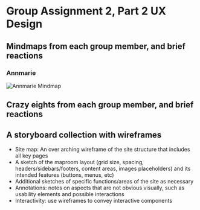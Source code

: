# Group Assignment 2, Part 2 UX Design

## Mindmaps from each group member, and brief reactions
### Annmarie
![Annmarie Mindmap](https://files.slack.com/files-pri/T01SSA5NZGD-F01V61P8C2D/image_from_ios.jpg)

## Crazy eights from each group member, and brief reactions
## A storyboard collection with wireframes
* Site map: An over arching wireframe of the site structure that includes all key pages
* A sketch of the maproom layout (grid size, spacing, headers/sidebars/footers, content areas, images placeholders) and its intended features (buttons, menus, etc)
* Additional sketches of specific functions/areas of the site as necessary
* Annotations: notes on aspects that are not obvious visually, such as usability elements and possible interactions
* Interactivity: use wireframes to convey interactive components
